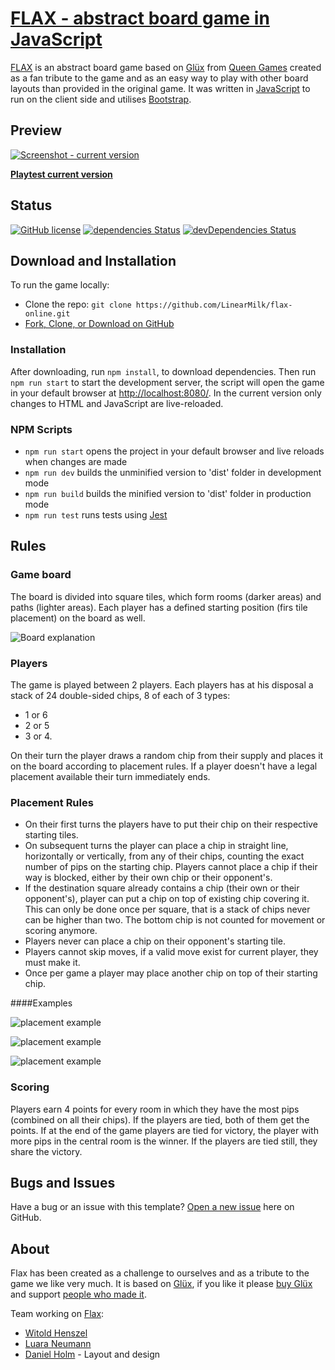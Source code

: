 # [FLAX - abstract board game in JavaScript](http://flax.linearmilk.com/)

[FLAX](http://flax.linearmilk.com/) is an abstract board game based on [Glüx](http://www.queen-games.com/en/2016/10/gluex-light-your-way-2/) from [Queen Games](http://www.queen-games.com/en/) created as a fan tribute to the game and as an easy way to play with other board layouts than provided in the original game. It was written in [JavaScript](https://developer.mozilla.org/bm/docs/Web/JavaScript) to run on the client side and utilises [Bootstrap](https://getbootstrap.com/).

## Preview

[![ Screenshot - current version](http://linearmilk.com/previews/flax-preview.png)](http://flax.linearmilk.com)

**[Playtest current version](http://flax.linearmilk.com)**

## Status

[![GitHub license](https://img.shields.io/badge/license-MIT-blue.svg)](https://raw.githubusercontent.com/LinearMilk/flax-online/master/LICENSE)
[![dependencies Status](https://david-dm.org/LinearMilk/flax-online/status.svg)](https://david-dm.org/LinearMilk/flax-online)
[![devDependencies Status](https://david-dm.org/LinearMilk/flax-online/dev-status.svg)](https://david-dm.org/LinearMilk/flax-online?type=dev)

## Download and Installation

To run the game locally:

* Clone the repo: `git clone https://github.com/LinearMilk/flax-online.git`
* [Fork, Clone, or Download on GitHub](https://github.com/LinearMilk/flax-online)

### Installation

After downloading, run `npm install`, to download dependencies. Then run `npm run start` to start the development server, the script will open the game in your default browser at [http://localhost:8080/](http://localhost:8080/).
In the current version only changes to HTML and JavaScript are live-reloaded.

### NPM Scripts

* `npm run start` opens the project in your default browser and live reloads when changes are made
* `npm run dev` builds the unminified version to 'dist' folder in development mode
* `npm run build` builds the minified version to 'dist' folder in production mode
* `npm run test` runs tests using [Jest](https://facebook.github.io/jest/)

## Rules

### Game board

The board is divided into square tiles, which form rooms (darker areas) and paths (lighter areas). Each player has a defined starting position (firs tile placement) on the board as well.

![Board explanation](http://linearmilk.com/flax_rules/game_board.jpg)

### Players

The game is played between 2 players. Each players has at his disposal a stack of 24 double-sided chips, 8 of each of 3 types:

* 1 or 6
* 2 or 5
* 3 or 4.

On their turn the player draws a random chip from their supply and places it on the board according to placement rules. If a player doesn't have a legal placement available their turn immediately ends.

### Placement Rules

* On their first turns the players have to put their chip on their respective starting tiles.
* On subsequent turns the player can place a chip in straight line, horizontally or vertically, from any of their chips, counting the exact number of pips on the starting chip. Players cannot place a chip if their way is blocked, either by their own chip or their opponent's.
* If the destination square already contains a chip (their own or their opponent's), player can put a chip on top of existing chip covering it. This can only be done once per square, that is a stack of chips never can be higher than two. The bottom chip is not counted for movement or scoring anymore.
* Players never can place a chip on their opponent's starting tile.
* Players cannot skip moves, if a valid move exist for current player, they must make it.
* Once per game a player may place another chip on top of their starting chip.

####Examples

![placement example](http://linearmilk.com/flax_rules/placement_1.jpg)

![placement example](http://linearmilk.com/flax_rules/placement_2.jpg)

![placement example](http://linearmilk.com/flax_rules/placement_3.jpg)

### Scoring

Players earn 4 points for every room in which they have the most pips (combined on all their chips). If the players are tied, both of them get the points. If at the end of the game players are tied for victory, the player with more pips in the central room is the winner. If the players are tied still, they share the victory.

## Bugs and Issues

Have a bug or an issue with this template? [Open a new issue](https://github.com/LinearMilk/flax-online/issues) here on GitHub.

## About

Flax has been created as a challenge to ourselves and as a tribute to the game we like very much. It is based on [Glüx](http://www.queen-games.com/en/2016/10/gluex-light-your-way-2/), if you like it please [buy Glüx](https://www.amazon.co.uk/Queen-Games-010221-English-German/dp/B01GX992G4/) and support [people who made it](http://www.queen-games.com/en/#).

Team working on [Flax](http://flax.linearmilk.com):

* [Witold Henszel](http://linearmilk.com/)
* [Luara Neumann](https://www.linkedin.com/in/luara-neumann-boeira-b89a8638/)
* [Daniel Holm](https://www.linkedin.com/in/danielholm83/) - Layout and design
